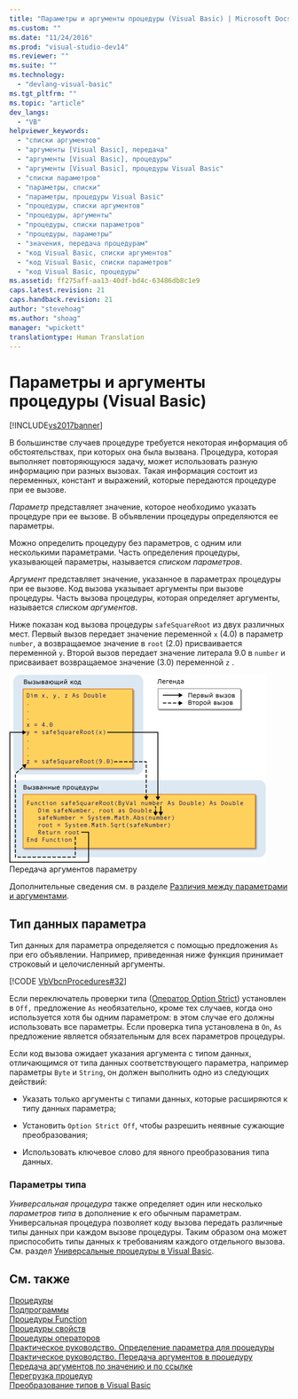 ```yaml
---
title: "Параметры и аргументы процедуры (Visual Basic) | Microsoft Docs"
ms.custom: ""
ms.date: "11/24/2016"
ms.prod: "visual-studio-dev14"
ms.reviewer: ""
ms.suite: ""
ms.technology: 
  - "devlang-visual-basic"
ms.tgt_pltfrm: ""
ms.topic: "article"
dev_langs: 
  - "VB"
helpviewer_keywords: 
  - "списки аргументов"
  - "аргументы [Visual Basic], передача"
  - "аргументы [Visual Basic], процедуры"
  - "аргументы [Visual Basic], процедуры Visual Basic"
  - "списки параметров"
  - "параметры, списки"
  - "параметры, процедуры Visual Basic"
  - "процедуры, списки аргументов"
  - "процедуры, аргументы"
  - "процедуры, списки параметров"
  - "процедуры, параметры"
  - "значения, передача процедурам"
  - "код Visual Basic, списки аргументов"
  - "код Visual Basic, списки параметров"
  - "код Visual Basic, процедуры"
ms.assetid: ff275aff-aa13-40df-bd4c-63486db8c1e9
caps.latest.revision: 21
caps.handback.revision: 21
author: "stevehoag"
ms.author: "shoag"
manager: "wpickett"
translationtype: Human Translation
---
```

# Параметры и аргументы процедуры (Visual Basic)
[!INCLUDE[vs2017banner](../../../../csharp/includes/vs2017banner.md)]

В большинстве случаев процедуре требуется некоторая информация об обстоятельствах, при которых она была вызвана.  Процедура, которая выполняет повторяющуюся задачу, может использовать разную информацию при разных вызовах.  Такая информация состоит из переменных, констант и выражений, которые передаются процедуре при ее вызове.  
  
 *Параметр* представляет значение, которое необходимо указать процедуре при ее вызове.  В объявлении процедуры определяются ее параметры.  
  
 Можно определить процедуру без параметров, с одним или несколькими параметрами.  Часть определения процедуры, указывающей параметры, называется *списком параметров*.  
  
 *Аргумент* представляет значение, указанное в параметрах процедуры при ее вызове.  Код вызова указывает аргументы при вызове процедуры.  Часть вызова процедуры, которая определяет аргументы, называется *списком аргументов*.  
  
 Ниже показан код вызова процедуры `safeSquareRoot` из двух различных мест.  Первый вызов передает значение переменной `x` \(4.0\) в параметр `number`, а возвращаемое значение в `root` \(2.0\) присваивается переменной `y`.  Второй вызов передает значение литерала 9.0 в `number` и присваивает возвращаемое значение \(3.0\) переменной `z` .  
  
 ![Схема графика передачи аргумента в параметр](../../../../visual-basic/programming-guide/language-features/procedures/media/parametersargue.gif "ParametersArgue")  
Передача аргументов параметру  
  
 Дополнительные сведения см. в разделе [Различия между параметрами и аргументами](../../../../visual-basic/programming-guide/language-features/procedures/differences-between-parameters-and-arguments.md).  
  
## Тип данных параметра  
 Тип данных для параметра определяется с помощью предложения `As` при его объявлении.  Например, приведенная ниже функция принимает строковый и целочисленный аргументы.  
  
 [!CODE [VbVbcnProcedures#32](../CodeSnippet/VS_Snippets_VBCSharp/VbVbcnProcedures#32)]  
  
 Если переключатель проверки типа \([Оператор Option Strict](../../../../visual-basic/language-reference/statements/option-strict-statement.md)\) установлен в `Off,` предложение `As` необязательно, кроме тех случаев, когда оно используется хотя бы одним параметром: в этом случае его должны использовать все параметры.  Если проверка типа установлена в `On`, `As` предложение является обязательным для всех параметров процедуры.  
  
 Если код вызова ожидает указания аргумента с типом данных, отличающимся от типа данных соответствующего параметра, например параметры `Byte` и `String`, он должен выполнить одно из следующих действий:  
  
-   Указать только аргументы с типами данных, которые расширяются к типу данных параметра;  
  
-   Установить `Option Strict Off`, чтобы разрешить неявные сужающие преобразования;  
  
-   Использовать ключевое слово для явного преобразования типа данных.  
  
### Параметры типа  
 *Универсальная процедура* также определяет один или несколько *параметров типа* в дополнение к его обычным параметрам.  Универсальная процедура позволяет коду вызова передать различные типы данных при каждом вызове процедуры. Таким образом она может приспособить типы данных к требованиям каждого отдельного вызова.  См. раздел [Универсальные процедуры в Visual Basic](../../../../visual-basic/programming-guide/language-features/data-types/generic-procedures.md).  
  
## См. также  
 [Процедуры](../../../../visual-basic/programming-guide/language-features/procedures/index.md)   
 [Подпрограммы](../../../../visual-basic/programming-guide/language-features/procedures/sub-procedures.md)   
 [Процедуры Function](../../../../visual-basic/programming-guide/language-features/procedures/function-procedures.md)   
 [Процедуры свойств](../../../../visual-basic/programming-guide/language-features/procedures/property-procedures.md)   
 [Процедуры операторов](../../../../visual-basic/programming-guide/language-features/procedures/operator-procedures.md)   
 [Практическое руководство. Определение параметра для процедуры](../../../../visual-basic/programming-guide/language-features/procedures/how-to-define-a-parameter-for-a-procedure.md)   
 [Практическое руководство. Передача аргументов в процедуру](../../../../visual-basic/programming-guide/language-features/procedures/how-to-pass-arguments-to-a-procedure.md)   
 [Передача аргументов по значению и по ссылке](../../../../visual-basic/programming-guide/language-features/procedures/passing-arguments-by-value-and-by-reference.md)   
 [Перегрузка процедур](../../../../visual-basic/programming-guide/language-features/procedures/procedure-overloading.md)   
 [Преобразование типов в Visual Basic](../../../../visual-basic/programming-guide/language-features/data-types/type-conversions.md)